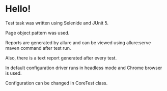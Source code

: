 # Hello!

Test task was written using Selenide and JUnit 5.

Page object pattern was used.

Reports are generated by allure and can be viewed using allure:serve maven command after test run.

Also, there is a text report generated after every test.

In default configuration driver runs in headless mode and Chrome browser is used.

Configuration can be changed in CoreTest class.